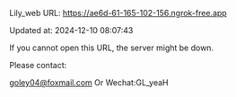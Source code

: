 Lily_web URL: https://ae6d-61-165-102-156.ngrok-free.app

Updated at: 2024-12-10 08:07:43

If you cannot open this URL, the server might be down.

Please contact: 

goley04@foxmail.com Or Wechat:GL_yeaH